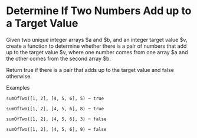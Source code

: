 # Determine If Two Numbers Add up to a Target Value

Given two unique integer arrays $a and $b, and an integer target value $v, 
create a function to determine whether there is a pair of numbers that add up to the target value $v, where one number comes from one array $a and the other comes from the second array $b.

Return true if there is a pair that adds up to the target value and false otherwise.

Examples
```
sumOfTwo([1, 2], [4, 5, 6], 5) ➞ true

sumOfTwo([1, 2], [4, 5, 6], 8) ➞ true

sumOfTwo([1, 2], [4, 5, 6], 3) ➞ false

sumOfTwo([1, 2], [4, 5, 6], 9) ➞ false
```